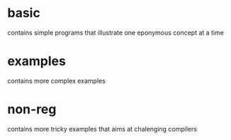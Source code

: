
# basic 
  contains simple programs that illustrate one eponymous concept at a time

# examples
  contains more complex examples

# non-reg
  contains more tricky examples that aims at chalenging compilers
